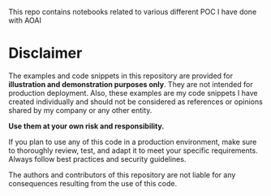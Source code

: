 This repo contains notebooks related to various different POC I have done with AOAI
# Disclaimer

The examples and code snippets in this repository are provided for **illustration and demonstration purposes only**. They are not intended for production deployment.
Also, these examples are my code snippets I have created individually and should not be considered as references or opinions shared by my company or any other entity. 

**Use them at your own risk and responsibility.**

If you plan to use any of this code in a production environment, make sure to thoroughly review, test, and adapt it to meet your specific requirements. Always follow best practices and security guidelines.

The authors and contributors of this repository are not liable for any consequences resulting from the use of this code.



